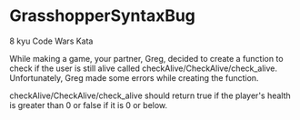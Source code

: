 # GrasshopperSyntaxBug
8 kyu Code Wars Kata

While making a game, your partner, Greg, decided to create a function to check if the user is still alive called checkAlive/CheckAlive/check_alive. 
Unfortunately, Greg made some errors while creating the function.

checkAlive/CheckAlive/check_alive should return true if the player's health is greater than 0 or false if it is 0 or below.
